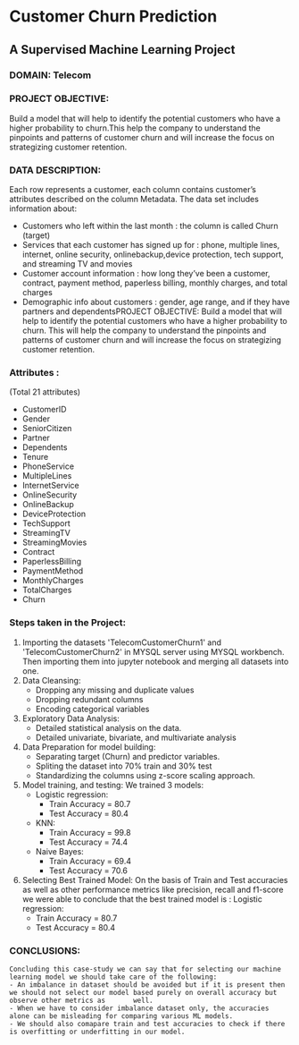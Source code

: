 # Customer Churn Prediction 
## A Supervised Machine Learning Project

### DOMAIN: Telecom

### PROJECT OBJECTIVE: 
Build a model that will help to identify the potential customers who have a higher probability to churn.This help the company to understand the pinpoints and patterns of customer churn and will increase the focus on strategizing customer retention.

### DATA DESCRIPTION: 
Each row represents a customer, each column contains customer’s attributes described on the column Metadata. 
The data set includes information about:
- Customers who left within the last month : the column is called Churn (target)
- Services that each customer has signed up for : phone, multiple lines, internet, online security, onlinebackup,device protection, tech support, and streaming TV and movies
- Customer account information : how long they’ve been a customer, contract, payment method, paperless billing, monthly charges, and total charges
- Demographic info about customers : gender, age range, and if they have partners and dependentsPROJECT OBJECTIVE: Build a model that will help to identify the potential customers who have a higher probability to churn. This will help the company to understand the pinpoints and patterns of customer churn and will increase the focus on strategizing customer retention.

### Attributes :
(Total 21 attributes)

- CustomerID	
- Gender	
- SeniorCitizen	
- Partner	
- Dependents	
- Tenure	
- PhoneService	
- MultipleLines	
- InternetService	
- OnlineSecurity	
- OnlineBackup	
- DeviceProtection	
- TechSupport	
- StreamingTV	
- StreamingMovies	
- Contract	
- PaperlessBilling	
- PaymentMethod	
- MonthlyCharges	
- TotalCharges	
- Churn

### Steps taken in the Project:
1. Importing the datasets 'TelecomCustomerChurn1' and 'TelecomCustomerChurn2' in MYSQL server using MYSQL workbench.
   Then importing them into jupyter notebook and merging all datasets into one.
2. Data Cleansing:
   - Dropping any missing and duplicate values
   - Dropping redundant columns
   - Encoding categorical variables
3. Exploratory Data Analysis:
   - Detailed statistical analysis on the data.
   - Detailed univariate, bivariate, and multivariate analysis
4. Data Preparation for model building: 
   - Separating target (Churn) and predictor variables.
   - Spliting the dataset into 70% train and 30% test
   - Standardizing the columns using z-score scaling approach.
5. Model training, and testing:
   We trained 3 models:
   - Logistic regression:
     - Train Accuracy = 80.7
     - Test Accuracy = 80.4
   - KNN:
     - Train Accuracy = 99.8
     - Test Accuracy = 74.4
   - Naive Bayes:
     - Train Accuracy = 69.4
     - Test Accuracy = 70.6
 6. Selecting Best Trained Model:
    On the basis of Train and Test accuracies as well as other performance metrics like precision, recall and f1-score we were able to conclude that the best trained       model is :
    Logistic regression:
     - Train Accuracy = 80.7
     - Test Accuracy = 80.4

### CONCLUSIONS:
    Concluding this case-study we can say that for selecting our machine learning model we should take care of the following:
    - An imbalance in dataset should be avoided but if it is present then we should not select our model based purely on overall accuracy but observe other metrics as       well.
    - When we have to consider imbalance dataset only, the accuracies alone can be misleading for comparing various ML models.
    - We should also comapare train and test accuracies to check if there is overfitting or underfitting in our model.
